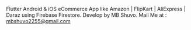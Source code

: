 


Flutter Android & iOS eCommerce App like Amazon | FlipKart | AliExpress | Daraz using Firebase Firestore.
Develop by MB Shuvo.
Mail Me at : mbshuvo2255@gmail.com
